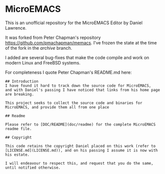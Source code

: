 # MicroEMACS
This is an unofficial repository for the MicroEMACS Editor by Daniel Lawrence.

It was forked from Peter Chapman's repository
<https://github.com/pmachapman/memacs>. I've frozen the state at the
time of the fork in the *archive* branch.

I added are several bug-fixes that make the code compile and work on
modern Linux and FreeBSD systems.



For completeness I quote Peter Chapman's README.md here:
```
## Introduction
I have found it hard to track down the source code for MicroEMACS, 
and with Daniel's passing I have noticed that links from his home page are breaking.

This project seeks to collect the source code and binaries for MicroEMACS, and provide them all from one place

## Readme

Please refer to [DOC/README](doc/readme) for the complete MicroEMACS readme file.

## Copyright

This code retains the copyright Daniel placed on this work (refer to [LICENSE.md](LICENSE.md)), and on his passing I assume it is now with his estate.

I will endeavour to respect this, and request that you do the same, until notified otherwise.
```
